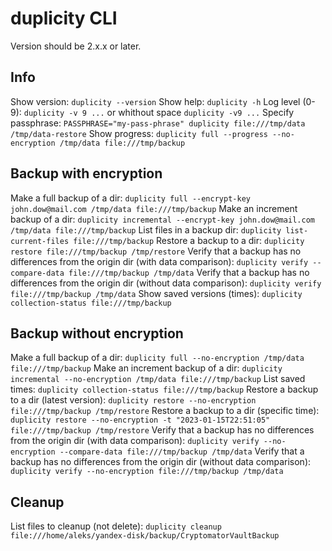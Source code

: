 # duplicity CLI
Version should be 2.x.x or later.

## Info
Show version: `duplicity --version`
Show help: `duplicity -h`
Log level (0-9): `duplicity -v 9 ...` or whithout space `duplicity -v9 ...`
Specify passphrase: `PASSPHRASE="my-pass-phrase" duplicity file:///tmp/data /tmp/data-restore`
Show progress: `duplicity full --progress --no-encryption /tmp/data file:///tmp/backup`

## Backup with encryption
Make a full backup of a dir: `duplicity full --encrypt-key john.dow@mail.com /tmp/data file:///tmp/backup`
Make an increment backup of a dir: `duplicity incremental --encrypt-key john.dow@mail.com /tmp/data file:///tmp/backup`
List files in a backup dir: `duplicity list-current-files file:///tmp/backup`
Restore a backup to a dir: `duplicity restore file:///tmp/backup /tmp/restore`
Verify that a backup has no differences from the origin dir (with data comparison):  `duplicity verify --compare-data file:///tmp/backup /tmp/data`
Verify that a backup has no differences from the origin dir (without data comparison):  `duplicity verify file:///tmp/backup /tmp/data`
Show saved versions (times): `duplicity collection-status file:///tmp/backup`

## Backup without encryption
Make a full backup of a dir: `duplicity full --no-encryption /tmp/data file:///tmp/backup`
Make an increment backup of a dir: `duplicity incremental --no-encryption /tmp/data file:///tmp/backup`
List saved times: `duplicity collection-status file:///tmp/backup`
Restore a backup to a dir (latest version): `duplicity restore --no-encryption file:///tmp/backup /tmp/restore`
Restore a backup to a dir (specific time): `duplicity restore --no-encryption -t "2023-01-15T22:51:05" file:///tmp/backup /tmp/restore`
Verify that a backup has no differences from the origin dir (with data comparison):  `duplicity verify --no-encryption --compare-data file:///tmp/backup /tmp/data`
Verify that a backup has no differences from the origin dir (without data comparison):  `duplicity verify --no-encryption file:///tmp/backup /tmp/data`

## Cleanup
List files to cleanup (not delete): `duplicity cleanup file:///home/aleks/yandex-disk/backup/CryptomatorVaultBackup`
